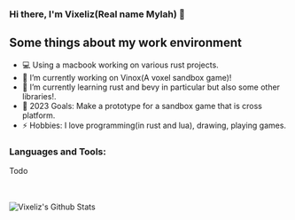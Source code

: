 ### Hi there, I'm Vixeliz(Real name Mylah) 👋

## Some things about my work environment

- 💻 Using a macbook working on various rust projects.
- 🔭 I’m currently working on Vinox(A voxel sandbox game)!
- 🌱 I’m currently learning rust and bevy in particular but also some other libraries!.
- 🥅 2023 Goals: Make a prototype for a sandbox game that is cross platform.
- ⚡ Hobbies: I love programming(in rust and lua), drawing, playing games.

### Languages and Tools:

Todo

<br />
<br />


<img align="left" alt="Vixeliz's Github Stats" src="https://github-readme-stats.vercel.app/api?username=Vixeliz&show_icons=true&hide_border=true&bg_color=1e1e2e&text_color=cdd6f4&icon_color=cba6f7&title_color=94e2d5" />

